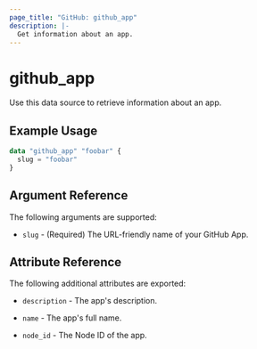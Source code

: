 ```yaml
---
page_title: "GitHub: github_app"
description: |-
  Get information about an app.
---
```


# github\_app

Use this data source to retrieve information about an app.

## Example Usage

```terraform
data "github_app" "foobar" {
  slug = "foobar"
}
```

## Argument Reference

The following arguments are supported:

* `slug` - (Required) The URL-friendly name of your GitHub App.

## Attribute Reference

The following additional attributes are exported:

* `description` - The app's description.

* `name` - The app's full name.

* `node_id` - The Node ID of the app.
